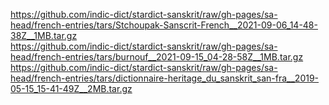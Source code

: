https://github.com/indic-dict/stardict-sanskrit/raw/gh-pages/sa-head/french-entries/tars/Stchoupak-Sanscrit-French__2021-09-06_14-48-38Z__1MB.tar.gz  
https://github.com/indic-dict/stardict-sanskrit/raw/gh-pages/sa-head/french-entries/tars/burnouf__2021-09-15_04-28-58Z__1MB.tar.gz  
https://github.com/indic-dict/stardict-sanskrit/raw/gh-pages/sa-head/french-entries/tars/dictionnaire-heritage_du_sanskrit_san-fra__2019-05-15_15-41-49Z__2MB.tar.gz  
